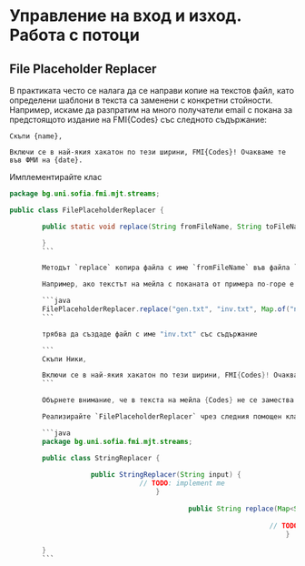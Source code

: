 # Управление на вход и изход. Работа с потоци

## File Placeholder Replacer

В практиката често се налага да се направи копие на текстов файл, като определени шаблони в текста са заменени с конкретни стойности. Например, искаме да разпратим на много получатели email с покана за предстоящото издание на FMI{Codes} със следното съдържание:

```
Скъпи {name},

Включи се в най-якия хакатон по тези ширини, FMI{Codes}! Очакваме те във ФМИ на {date}.
```

Имплементирайте клас 

```java
package bg.uni.sofia.fmi.mjt.streams;

public class FilePlaceholderReplacer {

        public static void replace(String fromFileName, String toFileName, Map<String, String> placeholders) {

        }
        ```

        Методът `replace` копира файла с име `fromFileName` във файла `toFileName`, като всяко срещане на placeholder във входния файл се заменя със зададена стойност. Съответствието placehoder - стойност за замяна се задава с третия параметър - `Map`, в който ключовете са имена на placehoders, а стойностите са съдържанието, с което да бъдат заменени срещанията им.

        Например, ако текстът на мейла с поканата от примера по-горе е записан във файл с име "generic_invitation.txt", извикването

        ```java
        FilePlaceholderReplacer.replace("gen.txt", "inv.txt", Map.of("name", "Ники", "date", "15-17 декември 2017"));
        ```

        трябва да създаде файл с име "inv.txt" със съдържание

        ```
        Скъпи Ники,

        Включи се в най-якия хакатон по тези ширини, FMI{Codes}! Очакваме те във ФМИ на 15-17 декември 2017.
        ```

        Обърнете внимание, че в текста на мейла {Codes} не се замества (не се приема за placeholder), тъй като в подадения `Map` няма ключ "Codes". За placeholder се приема само низ, започваш с '{', завършващ с '}', в случай че поднизът, ограден с фигурните скоби бъде *буквално* открит в подадения `Map`, като не се извършва никакъв whitespace stripping, т.е. в горния пример { name} не би бил placeholder, защото няма ключ " name".

        Реализирайте `FilePlaceholderReplacer` чрез следния помощен клас:

        ```java
        package bg.uni.sofia.fmi.mjt.streams;

        public class StringReplacer {
                
                    public StringReplacer(String input) {
                                // TODO: implement me
                                    }
                                        
                                            public String replace(Map<String, String> map) {
                                                        
                                                                // TODO implement me
                                                                    }

        }
        ```

